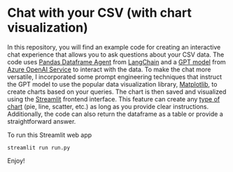 # Chat with your CSV (with chart visualization)

In this repository, you will find an example code for creating an interactive chat experience that allows you to ask questions about your CSV data. The code uses [Pandas Dataframe Agent](https://python.langchain.com/docs/integrations/toolkits/pandas) from [LangChain](https://python.langchain.com/docs/get_started/introduction) and a [GPT model](https://learn.microsoft.com/en-us/azure/ai-services/openai/concepts/models) from [Azure OpenAI Service](https://learn.microsoft.com/en-us/azure/ai-services/openai/overview) to interact with the data. To make the chat more versatile, I incorporated some prompt engineering techniques that instruct the GPT model to use the popular data visualization library, [Matplotlib](https://matplotlib.org/stable/index.html), to create charts based on your queries. The chart is then saved and visualized using the [Streamlit](https://streamlit.io/) frontend interface. This feature can create any [type of chart](https://matplotlib.org/stable/plot_types/index.html) (pie, line, scatter, etc.) as long as you provide clear instructions. Additionally, the code can also return the dataframe as a table or provide a straightforward answer.

To run this Streamlit web app
```
streamlit run run.py
```


Enjoy!